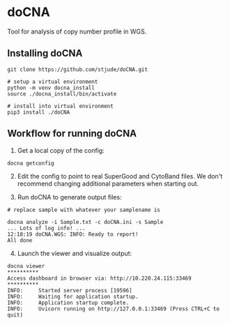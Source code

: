 # doCNA

Tool for analysis of copy number profile in WGS.

## Installing doCNA

```shell
git clone https://github.com/stjude/doCNA.git

# setup a virtual environment
python -m venv docna_install
source ./docna_install/bin/activate

# install into virtual environment
pip3 install ./doCNA
```

## Workflow for running doCNA

1. Get a local copy of the config:
```shell
docna getconfig
```

2. Edit the config to point to real SuperGood and CytoBand files. We don't recommend changing additional parameters when starting out.

3. Run doCNA to generate output files:
```shell
# replace sample with whatever your samplename is

docna analyze -i Sample.txt -c doCNA.ini -s Sample
... Lots of log info! ...
12:18:19 doCNA.WGS: INFO: Ready to report!
All done
```

4. Launch the viewer and visualize output:
```shell
docna viewer
**********
Access dashboard in browser via: http://10.220.24.115:33469
**********
INFO:     Started server process [19596]
INFO:     Waiting for application startup.
INFO:     Application startup complete.
INFO:     Uvicorn running on http://127.0.0.1:33469 (Press CTRL+C to quit)
```

